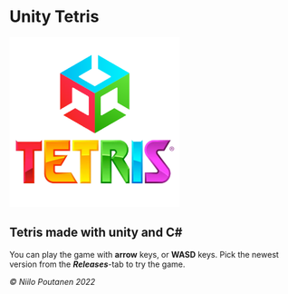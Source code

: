 # Unity Tetris
<!-- [Logo](https://github.com/niilopoutanen/UnityTetris/blob/main/Tetris/Assets/Textures/SmallLogo.png) -->
<img src="https://github.com/niilopoutanen/UnityTetris/blob/main/Tetris/Assets/Textures/SmallLogo.png" width=300 float>

## Tetris made with unity and C#

You can play the game with **arrow** keys, or **WASD** keys. Pick the newest version from the ***Releases***-tab to try the game.




*© Niilo Poutanen 2022*
